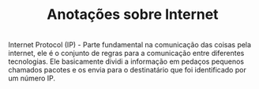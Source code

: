 <h1 style="text-align: center;">Anotações sobre Internet</h1>
<br>
Internet Protocol (IP) - Parte fundamental na comunicação das coisas pela internet, ele é o conjunto de regras para a comunicação entre diferentes tecnologias. Ele basicamente dividi a informação em pedaços pequenos chamados pacotes e os envia para o destinatário que foi identificado por um número IP.  

